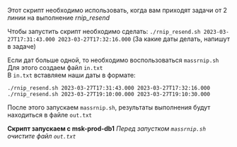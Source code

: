 Этот скрипт необходимо использовать, когда вам приходят задачи от 2 линии на выполнение *rnip_resend* <br />

Чтобы запустить скрипт необходимо сделать: ```./rnip_resend.sh 2023-03-27T17:31:43.000 2023-03-27T17:32:16.000``` (За какие даты делать, напишут в задаче)<br />

Если дат больше одной, то необходимо воспользоваться ```massrnip.sh``` <br />
Для этого создаем  файл ```in.txt```<br />
В ```in.txt``` вставляем наши даты в формате:
```
./rnip_resend.sh 2023-03-27T17:31:43.000 2023-03-27T17:32:16.000
./rnip_resend.sh 2023-03-27T19:10:00.000 2023-03-27T19:10:30.000
```
После этого запускаем ```massrnip.sh```, результаты выполнения будут находиться в файле ```out.txt``` <br /> 

**Скрипт запускаем с msk-prod-db1**
*Перед запустком ```massrnip.sh``` очистите файл ```out.txt```*


